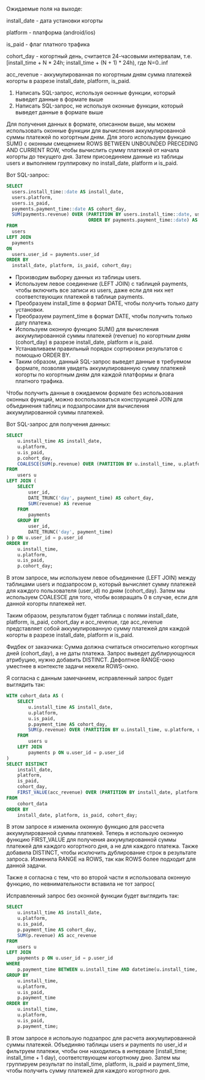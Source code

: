 Ожидаемые поля на выходе:

install_date - дата установки когорты

platform - платформа (android/ios)

is_paid - флаг платного трафика

cohort_day - когортный день, считается 24-часовыми интервалам, т.е. [install_time +
N * 24h; install_time + (N + 1) * 24h), где N=0..inf

acc_revenue - аккумулированная по когортным дням сумма платежей когорты в разрезе
install_date, platform, is_paid.


1. Написать SQL-запрос, используя оконные функции, который выведет данные в формате
выше
2. Написать SQL-запрос, не используя оконные функции, который выведет данные в
формате выше



Для получения данных в формате, описанном выше, мы можем использовать оконные функции для вычисления аккумулированной суммы платежей по когортным дням. 
Для этого используем функцию SUM() с оконным смещением ROWS BETWEEN UNBOUNDED PRECEDING AND CURRENT ROW, чтобы вычислить сумму платежей от начала когорты 
до текущего дня. Затем присоединяем данные из таблицы users и выполняем группировку по install_date, platform и is_paid. 

Вот SQL-запрос:
~~~sql
SELECT
  users.install_time::date AS install_date,
  users.platform,
  users.is_paid,
  payments.payment_time::date AS cohort_day,
  SUM(payments.revenue) OVER (PARTITION BY users.install_time::date, users.platform, users.is_paid
                              ORDER BY payments.payment_time::date) AS acc_revenue
FROM
  users
LEFT JOIN
  payments
ON
  users.user_id = payments.user_id
ORDER BY
  install_date, platform, is_paid, cohort_day;
~~~
  
 - Производим выборку данных из таблицы users.
 - Используем левое соединение (LEFT JOIN) с таблицей payments, чтобы включить все записи из users, даже если для них нет соответствующих платежей в таблице payments.
 - Преобразуем install_time в формат DATE, чтобы получить только дату установки.
 - Преобразуем payment_time в формат DATE, чтобы получить только дату платежа.
 - Используем оконную функцию SUM() для вычисления аккумулированной суммы платежей (revenue) по когортным дням (cohort_day) в разрезе install_date, platform и is_paid.
 - Устанавливаем правильный порядок сортировки результатов с помощью ORDER BY.
 - Таким образом, данный SQL-запрос выведет данные в требуемом формате, позволяя увидеть аккумулированную сумму платежей когорты по когортным дням для каждой платформы и флага платного трафика.


Чтобы получить данные в ожидаемом формате без использования оконных функций, можно воспользоваться конструкцией JOIN для объединения таблиц 
и подзапросами для вычисления аккумулированной суммы платежей. 

Вот SQL-запрос для получения данных:

~~~sql
SELECT
    u.install_time AS install_date,
    u.platform,
    u.is_paid,
    p.cohort_day,
    COALESCE(SUM(p.revenue) OVER (PARTITION BY u.install_time, u.platform, u.is_paid ORDER BY p.cohort_day), 0) AS acc_revenue
FROM
    users u
LEFT JOIN (
    SELECT
        user_id,
        DATE_TRUNC('day', payment_time) AS cohort_day,
        SUM(revenue) AS revenue
    FROM
        payments
    GROUP BY
        user_id,
        DATE_TRUNC('day', payment_time)
) p ON u.user_id = p.user_id
ORDER BY
    u.install_time,
    u.platform,
    u.is_paid,
    p.cohort_day;
~~~
	
В этом запросе, мы используем левое объединение (LEFT JOIN) между таблицами users и подзапросом p, 
который вычисляет сумму платежей для каждого пользователя (user_id) по дням (cohort_day). 
Затем мы используем COALESCE для того, чтобы возвращать 0 в случае, если для данной когорты платежей нет.

Таким образом, результатом будет таблица с полями install_date, platform, is_paid, cohort_day и acc_revenue, 
где acc_revenue представляет собой аккумулированную сумму платежей для каждой когорты в разрезе install_date, platform и is_paid.


Фидбек от заказчика: 
Сумма должна считаться относительно когортных дней (cohort_day), а не даты платежа. 
Запрос выведет дублирующуюся атрибуцию, нужно добавить DISTINCT. Дефолтное RANGE-окно уместнее в контексте задачи нежели ROWS-окно.

Я согласна с данным замечанием, исправленный запрос будет выглядить так:

~~~sql
WITH cohort_data AS (
    SELECT
        u.install_time AS install_date,
        u.platform,
        u.is_paid,
        p.payment_time AS cohort_day,
        SUM(p.revenue) OVER (PARTITION BY u.install_time, u.platform, u.is_paid ORDER BY p.payment_time) AS acc_revenue
    FROM
        users u
    LEFT JOIN
        payments p ON u.user_id = p.user_id
)
SELECT DISTINCT
    install_date,
    platform,
    is_paid,
    cohort_day,
    FIRST_VALUE(acc_revenue) OVER (PARTITION BY install_date, platform, is_paid ORDER BY cohort_day) AS acc_revenue
FROM
    cohort_data
ORDER BY
    install_date, platform, is_paid, cohort_day;
~~~

В этом запросе я изменила оконную функцию для рассчета аккумулированной суммы платежей. 
Теперь я использую оконную функцию FIRST_VALUE для получения аккумулированной суммы платежей для каждого когортного дня, а не для каждого платежа. 
Также добавила DISTINCT, чтобы исключить дублирование строк в результате запроса. 
Изменила RANGE на ROWS, так как ROWS более подходит для данной задачи.

Также я согласна с тем, что во второй части я использовала оконную функцию, по невнимательности вставила не тот запрос(

Исправленный запрос без оконной функции будет выглядить так:

~~~sql
SELECT
    u.install_time AS install_date,
    u.platform,
    u.is_paid,
    p.payment_time AS cohort_day,
    SUM(p.revenue) AS acc_revenue
FROM
    users u
LEFT JOIN
    payments p ON u.user_id = p.user_id
WHERE
    p.payment_time BETWEEN u.install_time AND datetime(u.install_time, '+1 day')
GROUP BY
    u.install_time,
    u.platform,
    u.is_paid,
    p.payment_time
ORDER BY
    u.install_time,
    u.platform,
    u.is_paid,
    p.payment_time;
~~~

В этом запросе я использую подзапрос для расчета аккумулированной суммы платежей.
Объединяю таблицы users и payments по user_id и фильтруем платежи, чтобы они находились в интервале [install_time; install_time + 1 day), 
соответствующем когортному дню. Затем мы группируем результат по install_time, platform, is_paid и payment_time, 
чтобы получить сумму платежей для каждого когортного дня.




